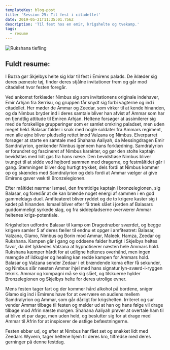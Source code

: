 ```yaml
---
templateKey: blog-post
title: 'Session 25: Til fest i citadellet'
date: 2019-05-21T11:35:01.756Z
description: 'Til fest hos en emir, krigshelte og tvekamp.'
tags:
  - resume
---
```

![Rukshana tiefling](/img/tiefling.jpg)

## Fuldt resume:

I Buzra gør Skjelbys helte sig klar til fest i Emirens palads. De iklæder sig deres pæneste tøj, finder deres stjålne invitationer frem og går mod citadellet hvor festen foregår.

Ved ankomst forklæder Nimbus sig som invitationens originale indehaver, Emir Arhjan fra Serrisu, og gruppen får snydt sig forbi vagterne og ind i citadellet. Her møder de Ammar og Zeedar, som virker til at kende hinanden, og da Nimbus bryder ind i deres samtale bliver han afvist af Ammar som har en fjendtlig attitude til Emiren Arhjan. Heltene forsøger at assimilerer sig med de forskellige grupperinger som er samlet omkring paladset, men uden meget held. Balasar falder i snak med nogle soldater fra Ammars regiment, men alle øjne bliver pludselig rettet imod Valzana og Nimbus. Elverparret forsøger at starte en samtale med Shahana Aaliyah, da Messingdragen Emir Samdralyrion, genkender Nimbus igennem hans forklædning. Samdralyrion er forundret og fascineret af Nimbus karakter, og gør den stolte kaptajn bevidstløs med lidt gas fra hans næse. Den bevidstløse Nimbus bliver tvunget til at sidde ved højbord sammen med dragerne, og festmåltidet går i gang. Stemningen bliver dog hurtigt trykket, dels fordi at Nimbus kommer op og skændes med Samdralyrion og dels fordi at Ammar vælger at give Emirens gaver væk til Bronzelegionen.

Efter måltidet nærmer Ismael, den fremtidige kaptajn i bronzelegionen, sig Balasar, og foreslår at de kan brænde noget energi af sammen i en god gammeldags duel. Amfiteateret bliver ryddet og de to krigere kaster sig i kødet på hinanden. Ismael bliver efter få træk slået i jorden af Balasars guddommeligt syrkede slag, og fra siddepladserne overværer Ammar heltenes krigs-potentiale. 

Krigshelten udfordre Balasar til kamp om Dragedræber sværdet, og begge krigere samler 5 af deres fæller til endnu et opgør i amfiteatret: Balasar, Valzana, Glamo, Nimbus og Borin mod Ammar, Maleek, Hamza, Zeedar og Rukshana. Kampen går i gang og oddsene falder hurtigt i Skjelbys heltes favor, da det lykkedes Valzana at hypnotiserer næsten hele Ammars hold. Rukshana kæmper hårdt for at udligne heltenes overhånd, men ingen mængde af ildkugler og healing kan redde kampen for Ammars hold. Balasar og Valzana sender Zedaar i et brændende koma efter få sekunder, og Nimbus slår næsten Ammar ihjel med hans signatur lyn-sværd-i-ryggen teknik. Ammar og kompagni må se sig slået, og tilskuerne hylder Bronzelegionen og Skjelbys helte for deres utrolige evner.

Mens festen tager fart og der kommer hård alkohol på bordene, sniger Glamo sig ind i Emirens have for at overvære en audiens mellem Samdralyrion og Ammar, som går dårligt for krigshelten. Irriteret og sur vender Ammar tilbage til festen og melder ud at han og hans følge vil drage tilbage mod Afrin næste morgen. Shahana Aaliyah prøver at overtale ham til at blive et par dage, men uden held, og beslutter sig for at drage med Ammar til Afrin for at inspicerer de østlige befæstningerne.

Festen ebber ud, og efter at Nimbus har fået set og snakket lidt med Zeedars Wyvern, tager heltene hjem til deres kro, tilfredse med deres gerninger på denne festdag.
